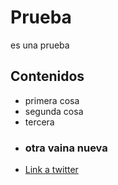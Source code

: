 # Prueba
es una prueba
## Contenidos
- primera cosa
- segunda cosa
- tercera
- ### otra vaina nueva
- [Link a twitter](https://twitter.com/home)
